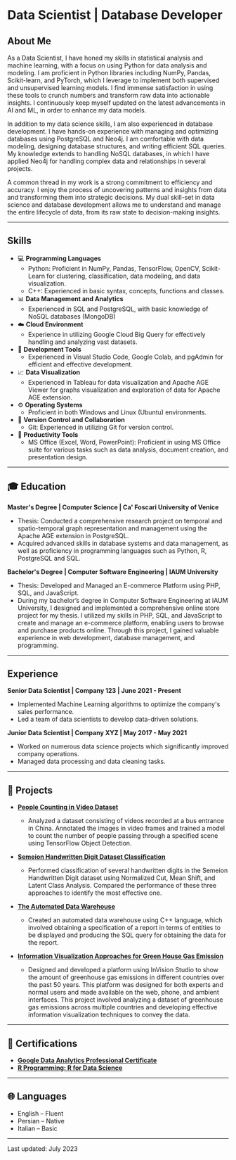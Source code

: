# Data Scientist | Database Developer


## About Me
As a Data Scientist, I have honed my skills in statistical analysis and machine learning, with a focus on using Python for data analysis and modeling. I am proficient in Python libraries including NumPy, Pandas, Scikit-learn, and PyTorch, which I leverage to implement both supervised and unsupervised learning models. I find immense satisfaction in using these tools to crunch numbers and transform raw data into actionable insights. I continuously keep myself updated on the latest advancements in AI and ML, in order to enhance my data models.

In addition to my data science skills, I am also experienced in database development. I have hands-on experience with managing and optimizing databases using PostgreSQL and Neo4j. I am comfortable with data modeling, designing database structures, and writing efficient SQL queries. My knowledge extends to handling NoSQL databases, in which I have applied Neo4j for handling complex data and relationships in several projects.

A common thread in my work is a strong commitment to efficiency and accuracy. I enjoy the process of uncovering patterns and insights from data and transforming them into strategic decisions. My dual skill-set in data science and database development allows me to understand and manage the entire lifecycle of data, from its raw state to decision-making insights.

---

## Skills

- :computer: **Programming Languages**
  - Python: Proficient in NumPy, Pandas, TensorFlow, OpenCV, Scikit-Learn for clustering, classification, data modeling, and data visualization.
  - C++: Experienced in basic syntax, concepts, functions and classes.
- :bar_chart: **Data Management and Analytics**
  - Experienced in SQL and PostgreSQL, with basic knowledge of NoSQL databases (MongoDB)
- :cloud: **Cloud Environment**
  - Experience in utilizing Google Cloud Big Query for effectively handling and analyzing vast datasets.
- :wrench: **Development Tools**
  - Experienced in Visual Studio Code, Google Colab, and pgAdmin for efficient and effective development.
- :chart_with_upwards_trend: **Data Visualization**
  - Experienced in Tableau for data visualization and Apache AGE Viewer for graphs visualization and exploration of data for Apache AGE extension.
- :gear: **Operating Systems**
  - Proficient in both Windows and Linux (Ubuntu) environments.
- :memo: **Version Control and Collaboration**
  - Git: Experienced in utilizing Git for version control.
- :memo: **Productivity Tools**
  - MS Office (Excel, Word, PowerPoint): Proficient in using MS Office suite for various tasks such as data analysis, document creation, and presentation design.

---

## :mortar_board: Education

**Master's Degree | Computer Science | Ca' Foscari University of Venice**
- Thesis: Conducted a comprehensive research project on temporal and spatio-temporal graph representation and management using the Apache AGE extension in PostgreSQL.
- Acquired advanced skills in database systems and data management, as well as proficiency in programming languages such as Python, R, PostgreSQL and SQL.

**Bachelor's Degree | Computer Software Engineering | IAUM University**
- Thesis: Developed and Managed an E-commerce Platform using PHP, SQL, and JavaScript.
- During my bachelor’s degree in Computer Software Engineering at IAUM University, I designed and implemented a comprehensive online store project for my thesis. I utilized my skills in PHP, SQL, and JavaScript to create and manage an e-commerce platform, enabling users to browse and purchase products online. Through this project, I gained valuable experience in web development, database management, and programming.


---

## Experience

**Senior Data Scientist | Company 123 | June 2021 - Present**

- Implemented Machine Learning algorithms to optimize the company's sales performance.
- Led a team of data scientists to develop data-driven solutions.

**Junior Data Scientist | Company XYZ | May 2017 - May 2021**

- Worked on numerous data science projects which significantly improved company operations.
- Managed data processing and data cleaning tasks.

---

## :file_folder: Projects

- [**People Counting in Video Dataset**](https://github.com/rydercodes/Counting-People.git)
  - Analyzed a dataset consisting of videos recorded at a bus entrance in China. Annotated the images in video frames and trained a model to count the number of people passing through a specified scene using TensorFlow Object Detection.

- [**Semeion Handwritten Digit Dataset Classification**](https://github.com/rydercodes/Semeion-Handwritten-Digit-Dataset-Classification.git)
  - Performed classification of several handwritten digits in the Semeion Handwritten Digit dataset using Normalized Cut, Mean Shift, and Latent Class Analysis. Compared the performance of these three approaches to identify the most effective one.

- [**The Automated Data Warehouse**](https://github.com/rydercodes/Automated-Data-Warehouse.git)
  - Created an automated data warehouse using C++ language, which involved obtaining a specification of a report in terms of entities to be displayed and producing the SQL query for obtaining the data for the report.

- [**Information Visualization Approaches for Green House Gas Emission**](https://github.com/rydercodes/-Information-Visualization-Approaches-for-Green-House-Gas-Emission.git)
  - Designed and developed a platform using InVision Studio to show the amount of greenhouse gas emissions in different countries over the past 50 years. This platform was designed for both experts and normal users and made available on the web, phone, and ambient interfaces. This project involved analyzing a dataset of greenhouse gas emissions across multiple countries and developing effective information visualization techniques to convey the data.


---

## :scroll: Certifications

- [**Google Data Analytics Professional Certificate**](https://coursera.org/verify/professional-cert/XK6WGWBXX7ZR)
- [**R Programming: R for Data Science**](http://ude.my/UC-68848489-46e3-48e2-9a47-d845673e131e)

---

## :globe_with_meridians: Languages

- English – Fluent
- Persian – Native
- Italian – Basic

---

Last updated: July 2023
